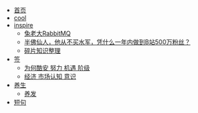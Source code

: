- [首页](/)
- [cool](2021年09月03日)
- [inspire](inspire/index.md)
    - [兔老大RabbitMQ](inspire/兔老大RabbitMQ.md)
    - [半佛仙人，他从不买水军，凭什么一年内做到B站500万粉丝？](inspire/半佛仙人.md)
    - [碎片知识整理](inspire/碎片知识整理.md)
- [签]()
    - [为何酷安 努力 机遇 阶级](cpost/31024382)
    - [经济 市场认知 意识](cpost/31346701)
- [养生]()
    - [养发](preserve/养发)
- [短句](Allove) 

<footer id="mb-footer"></footer>
